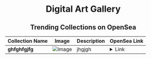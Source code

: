 <div align="center">

# Digital Art Gallery

## Trending Collections on OpenSea

| Collection Name                       | Image                                                                                     | Description                       | OpenSea Link                                                                                          |
|---------------------------------------|-------------------------------------------------------------------------------------------|-----------------------------------|--------------------------------------------------------------------------------------------------------|
| **ghfghfgjfg** | ![Image](https://i.seadn.io/s/raw/files/f1a3e51ad5bf70b1e090c355f74595b3.jpg?w=500&auto=format?w=200&auto=format) | jhgjgh | <details><summary>Link</summary>[ghfghfgjfg](https://opensea.io/collection/ghfghfgjfg)</details> |

</div>
